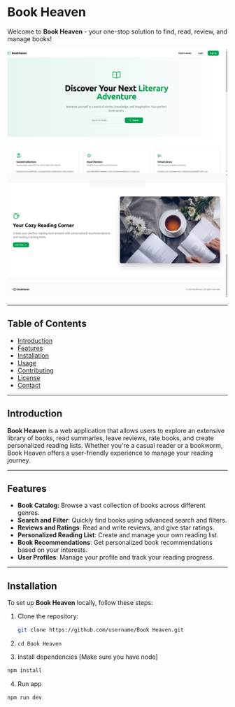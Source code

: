 # Book Heaven

Welcome to **Book Heaven** - your one-stop solution to find, read, review, and manage books!

![Banner1](data/images/book_banner_1.png)
![Banner2](data/images/book_banner_2.png)

---

## Table of Contents
- [Introduction](#introduction)
- [Features](#features)
- [Installation](#installation)
- [Usage](#usage)
- [Contributing](#contributing)
- [License](#license)
- [Contact](#contact)

---

## Introduction
**Book Heaven** is a web application that allows users to explore an extensive library of books, read summaries, leave reviews, rate books, and create personalized reading lists. Whether you're a casual reader or a bookworm, Book Heaven offers a user-friendly experience to manage your reading journey.

---

## Features
- **Book Catalog**: Browse a vast collection of books across different genres.
- **Search and Filter**: Quickly find books using advanced search and filters.
- **Reviews and Ratings**: Read and write reviews, and give star ratings.
- **Personalized Reading List**: Create and manage your own reading list.
- **Book Recommendations**: Get personalized book recommendations based on your interests.
- **User Profiles**: Manage your profile and track your reading progress.

---

## Installation

To set up **Book Heaven** locally, follow these steps:

1. Clone the repository:
   ```bash
   git clone https://github.com/username/Book Heaven.git
   ```

2. `cd Book Heaven`

3. Install dependencies [Make sure you have node]

  ```bash
  npm install
  ```
4. Run app
  ```bash
  npm run dev
  ```
